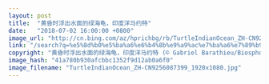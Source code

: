 ```yaml
---
layout: post
title:  "黄昏时浮出水面的绿海龟，印度洋马约特"
date:   "2018-07-02 16:00:00 +0800"
image_url: "http://cn.bing.com/az/hprichbg/rb/TurtleIndianOcean_ZH-CN9256087399_1920x1080.jpg"
link: "/search?q=%e5%8d%b0%e5%ba%a6%e6%b4%8b%e9%a9%ac%e7%ba%a6%e7%89%b9&form=hpcapt&mkt=zh-cn"
copyright: "黄昏时浮出水面的绿海龟，印度洋马约特 (© Gabriel Barathieu/Biosphoto/Minden Pictures)"
image_hash: "41a780b930afcbbc1352f9d12ab0a6f0"
image_filename: "TurtleIndianOcean_ZH-CN9256087399_1920x1080.jpg"
---
```

